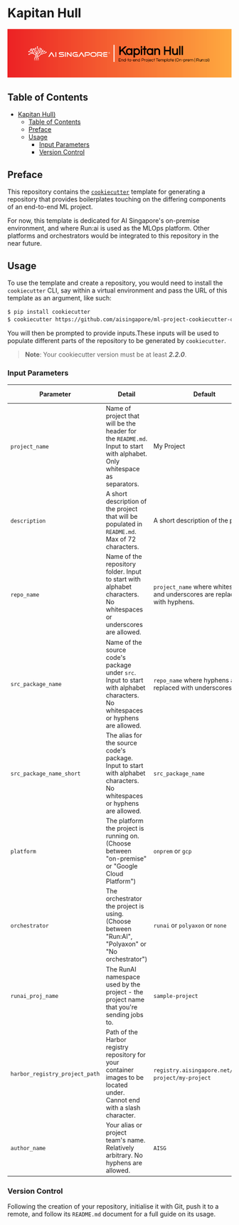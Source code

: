 # Kapitan Hull

![AI Singapore's Kapitan Hull EPTG Onprem Run:ai Banner](./assets/kapitan-hull-eptg-onprem-runai-banner.png)

## Table of Contents

- [Kapitan Hull)](#kapitan-hull)
  - [Table of Contents](#table-of-contents)
  - [Preface](#preface)
  - [Usage](#usage)
    - [Input Parameters](#input-parameters)
    - [Version Control](#version-control)

## Preface

This repository contains the [`cookiecutter`][ccutter] template for 
generating a repository that provides boilerplates touching on the 
differing components of an end-to-end ML project. 

For now, this template is dedicated for AI Singapore's on-premise 
environment, and where Run:ai is used as the MLOps platform. Other 
platforms and orchestrators would be integrated to this repository in
the near future.

[ccutter]: https://cookiecutter.readthedocs.io/en/stable/

## Usage

To use the template and create a repository, you would need to install
the `cookiecutter` CLI, say within a virtual environment and pass the
URL of this template as an argument, like such:

```bash
$ pip install cookiecutter
$ cookiecutter https://github.com/aisingapore/ml-project-cookiecutter-onprem-runai
```

You will then be prompted to provide inputs.These inputs will be used to
populate different parts of the repository to be generated by
`cookiecutter`.

> **Note**: Your cookiecutter version must be at least ***2.2.0***.

### Input Parameters

| Parameter                      | Detail                                                                                                                         | Default                                                                     | Regex Reference                                                                                                    	|
|------------------------------- |------------------------------------------------------------------------------------------------------------------------------- |---------------------------------------------------------------------------- |--------------------------------------------------------------------------------------------------------------------	|
| `project_name`                 | Name of project that will be the header for the `README.md`. Input to start with alphabet. Only whitespace as separators.      | My Project                                                                  | [Link](https://github.com/aisingapore/ml-project-cookiecutter-onprem-runai/blob/main/hooks/pre_gen_project.py#L8)  	|
| `description`                  | A short description of the project that will be populated in `README.md`. Max of 72 characters.                                | A short description of the project.                                         | NIL                                                                                                                	|
| `repo_name`                    | Name of the repository folder. Input to start with alphabet characters. No whitespaces or underscores are allowed.             | `project_name` where whitespaces and underscores are replaced with hyphens. | [Link](https://github.com/aisingapore/ml-project-cookiecutter-onprem-runai/blob/main/hooks/pre_gen_project.py#L13) 	|
| `src_package_name`             | Name of the source code's package under `src`. Input to start with alphabet characters. No whitespaces or hyphens are allowed. | `repo_name` where hyphens are replaced with underscores.                    | [Link](https://github.com/aisingapore/ml-project-cookiecutter-onprem-runai/blob/main/hooks/pre_gen_project.py#L16) 	|
| `src_package_name_short`       | The alias for the source code's package. Input to start with alphabet characters. No whitespaces or hyphens are allowed.       | `src_package_name`                                                          | [Link](https://github.com/aisingapore/ml-project-cookiecutter-onprem-runai/blob/main/hooks/pre_gen_project.py#L19) 	|
| `platform`                     | The platform the project is running on. (Choose between "on-premise" or "Google Cloud Platform")                               | `onprem` or `gcp`                                                           | NIL                                                                                                                 |
| `orchestrator`                 | The orchestrator the project is using. (Choose between "Run:AI", "Polyaxon" or "No orchestrator")                              | `runai` or `polyaxon` or `none`                                             | NIL                                                                                                                 |
| `runai_proj_name`              | The RunAI namespace used by the project - the project name that you're sending jobs to.                                        | `sample-project`                                                            | NIL                                                                                                                 |
| `harbor_registry_project_path` | Path of the Harbor registry repository for your container images to be located under. Cannot end with a slash character.       | `registry.aisingapore.net/sample-project/my-project`                        | [Link](https://github.com/aisingapore/ml-project-cookiecutter-onprem-runai/blob/main/hooks/pre_gen_project.py#L22) 	|
| `author_name`                  | Your alias or project team's name. Relatively arbitrary. No hyphens are allowed.                                               | `AISG`                                  	                                  | [Link](https://github.com/aisingapore/ml-project-cookiecutter-onprem-runai/blob/main/hooks/pre_gen_project.py#L25) 	|

### Version Control

Following the creation of your repository, initialise it with Git, push 
it to a remote, and follow its `README.md` document for a full guide on 
its usage.
